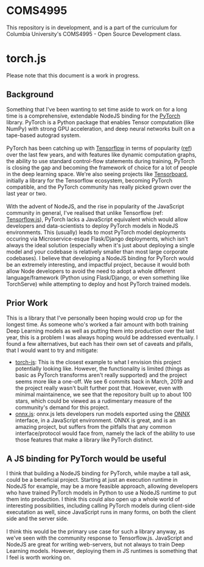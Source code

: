 # COMS4995

This repository is in development, and is a part of the curriculum for Columbia University's COMS4995 - Open Source Development class.

# torch.js
Please note that this document is a work in progress.
## Background
Something that I've been wanting to set time aside to work on for a long time is a comprehensive, extendable NodeJS binding for the [PyTorch](https://github.com/pytorch/pytorch) library. PyTorch is a Python package that enables Tensor computation (like NumPy) with strong GPU acceleration, and deep neural networks built on a tape-based autograd system.<br><br>
PyTorch has been catching up with [Tensorflow](https://www.tensorflow.org/) in terms of popularity ([ref](https://towardsdatascience.com/is-pytorch-catching-tensorflow-ca88f9128304)) over the last few years, and with features like dynamic computation graphs, the ability to use standard control-flow statements during training, PyTorch is closing the gap and becoming the framework of choice for a lot of people in the deep learning space. We're also seeing projects like [Tensorboard](https://pytorch.org/tutorials/recipes/recipes/tensorboard_with_pytorch.html), initially a library for the Tensorflow ecosystem, becoming PyTorch compatible, and the PyTorch community has really picked grown over the last year or two.<br><br>
With the advent of NodeJS, and the rise in popularity of the JavaScript community in general, I've realised that unlike Tensorflow (ref: [Tensorflow.js](https://www.tensorflow.org/js)), PyTorch lacks a JavaScript equivalent which would allow developers and data-scientists to deploy PyTorch models in NodeJS environments. This (usually) leads to most PyTorch model deployments occuring via Microservice-esque Flask/Django deployments, which isn't always the ideal solution (especially when it's just about deploying a single model and your codebase is relatively smaller than most large corporate codebases). I believe that developing a NodeJS binding for PyTorch would be an extremely interesting, and impactful project, because it would both allow Node developers to avoid the need to adopt a whole different language/framework (Python using Flask/Django, or even something like TorchServe) while attempting to deploy and host PyTorch trained models.<br>
## Prior Work
This is a library that I've personally been hoping would crop up for the longest time. As someone who's worked a fair amount with both training Deep Learning models as well as putting them into production over the last year, this is a problem I was always hoping would be addressed eventually. I found a few alternatives, but each has their own set of caveats and pifalls, that I would want to try and mitigate:

 - [torch-js](https://github.com/torch-js/torch-js): This is the closest example to what I envision this project potentially looking like. However, the functionality is limited (things as basic as PyTorch transforms aren't really supported) and the project seems more like a one-off. We see 6 commits back in March, 2019 and the project really wasn't built further post that. However, even with minimal maintainence, we see that the repository built up to about 100 stars, which could be viewed as a rudimentary measure of the community's demand for this project.
 - [onnx.js](https://github.com/microsoft/onnxjs): onnx.js lets developers run models exported using the [ONNX](https://onnx.ai/) interface, in a JavaScript environment. ONNX is great, and is an amazing project, but suffers from the pitfalls that any common interface/protocol would face from, namely the lack of the ability to use those features that make a library like PyTorch distinct.
## A JS binding for PyTorch would be useful
I think that building a NodeJS binding for PyTorch, while maybe a tall ask, could be a beneficial project. Starting at just an execution runtime in NodeJS for example, may be a more feasible approach, allowing developers who have trained PyTorch models in Python to use a NodeJS runtime to put them into production. I think this could also open up a whole world of interesting possibilities, including calling PyTorch models during client-side executation as well, since JavaScript runs in many forms, on both the client side and the server side.<br><br>I think this would be the primary use case for such a library anyway, as we've seen with the community response to Tensorflow.js. JavaScript and NodeJS are great for writing web-servers, but not always to train Deep Learning models. However, deploying them in JS runtimes is something that I feel is worth working on. 
